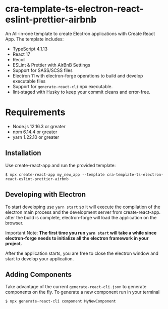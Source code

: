 # cra-template-ts-electron-react-eslint-prettier-airbnb

An All-in-one template to create Electron applications with Create React App. The template includes:
- TypeScript 4.1.13
- React 17
- Recoil
- ESLint & Prettier with AirBnB Settings
- Support for SASS/SCSS files
- Electron 11 with electron-forge operations to build and develop executable files
- Support for `generate-react-cli` npx executable.
- lint-staged with Husky to keep your commit cleans and error-free.

# Requirements
- Node.js 12.16.3 or greater
- npm 6.14.4 or greater
- yarn 1.22.10 or greater

## Installation
Use create-react-app and run the provided template:
```
$ npx create-react-app my_new_app --template cra-template-ts-electron-react-eslint-prettier-airbnb
```
## Developing with Electron
To start developing use `yarn start` so it will execute the compilation of the electron main process and the development server from create-react-app. after the build is complete, electron-forge will load the application on the browser.

Important Note: **The first time you run `yarn start` will take a while since electron-forge needs to initialize all the electron framework in your project.**

After the application starts, you are free to close the electron window and start to develop your application.

## Adding Components
Take advantage of the current `generate-react-cli.json` to generate components on the fly. To generate a new component run in your terminal
```
$ npx generate-react-cli component MyNewComponent
```
